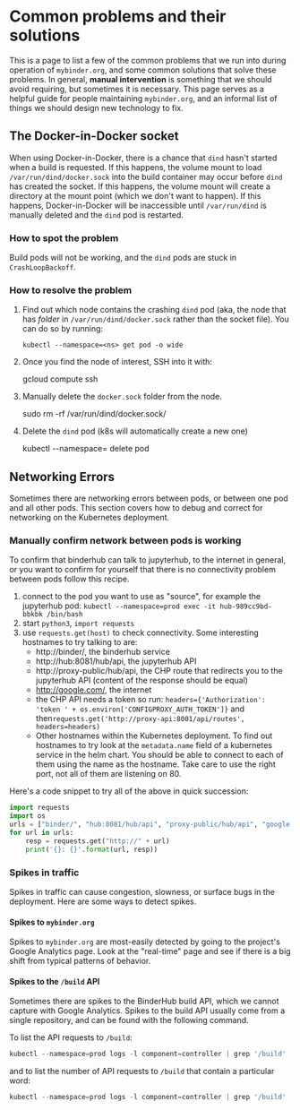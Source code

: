 # Common problems and their solutions

This is a page to list a few of the common problems that we run into during
operation of `mybinder.org`, and some common solutions that solve these
problems. In general, **manual intervention** is something that we should
avoid requiring, but sometimes it is necessary. This page serves as a helpful
guide for people maintaining `mybinder.org`, and an informal list of things
we should design new technology to fix.

## The Docker-in-Docker socket

When using Docker-in-Docker, there is a chance that `dind` hasn't started when a
build is requested. If this happens, the volume mount to load
`/var/run/dind/docker.sock` into the build container may occur before `dind`
has created the socket. If this happens, the volume mount will create a
directory at the mount point (which we don't want to happen). If this happens,
Docker-in-Docker will be inaccessible until `/var/run/dind` is manually deleted
and the `dind` pod is restarted.

### How to spot the problem

Build pods will not be working, and the `dind` pods are stuck in `CrashLoopBackoff`.

### How to resolve the problem

1.  Find out which node contains the crashing `dind` pod (aka, the node that has
    _folder_ in `/var/run/dind/docker.sock` rather than the socket file).
    You can do so by running:

        kubectl --namespace=<ns> get pod -o wide

2.  Once you find the node of interest, SSH into it with:

    gcloud compute ssh <nodename>

3.  Manually delete the `docker.sock` folder from the node.

    sudo rm -rf /var/run/dind/docker.sock/

4.  Delete the `dind` pod (k8s will automatically create a new one)

    kubectl --namespace=<ns> delete pod <dind-pod-name>

## Networking Errors

Sometimes there are networking errors between pods, or between one pod and
all other pods. This section covers how to debug and correct for networking
on the Kubernetes deployment.

### Manually confirm network between pods is working

To confirm that binderhub can talk to jupyterhub, to the internet in general, or
you want to confirm for yourself that there is no connectivity problem between
pods follow this recipe.

1. connect to the pod you want to use as "source", for example the jupyterhub
   pod: `kubectl --namespace=prod exec -it hub-989cc9bd-bbkbk /bin/bash`
1. start `python3`, `import requests`
1. use `requests.get(host)` to check connectivity. Some interesting hostnames
   to try talking to are:
   - http://binder/, the binderhub service
   - http://hub:8081/hub/api, the jupyterhub API
   - http://proxy-public/hub/api, the CHP route that redirects you to the
     jupyterhub API (content of the response should be equal)
   - http://google.com/, the internet
   - the CHP API needs a token so run: `headers={'Authorization': 'token ' + os.environ['CONFIGPROXY_AUTH_TOKEN']}`
     and then`requests.get('http://proxy-api:8001/api/routes', headers=headers)`
   - Other hostnames within the Kubernetes deployment. To find out hostnames
     to try look at the `metadata.name` field of a kubernetes
     service in the helm chart. You should be able to connect to each of them using
     the name as the hostname. Take care to use the right port, not all of them are
     listening on 80.

Here's a code snippet to try all of the above in quick succession:

```python
import requests
import os
urls = ["binder/", "hub:8081/hub/api", "proxy-public/hub/api", "google.com/"]
for url in urls:
    resp = requests.get("http://" + url)
    print('{}: {}'.format(url, resp))
```

### Spikes in traffic

Spikes in traffic can cause congestion, slowness, or surface bugs in the
deployment. Here are some ways to detect spikes.

#### Spikes to `mybinder.org`

Spikes to `mybinder.org` are most-easily detected by going to the project's
Google Analytics page. Look at the "real-time" page and see if there is a big
shift from typical patterns of behavior.

#### Spikes to the `/build` API

Sometimes there are spikes to the BinderHub build API, which we cannot capture
with Google Analytics. Spikes to the build API usually come from a single
repository, and can be found with the following command.

To list the API requests to `/build`:

```python
kubectl --namespace=prod logs -l component=controller | grep '/build'
```

and to list the number of API requests to `/build` that contain a particular
word:

```python
kubectl --namespace=prod logs -l component=controller | grep '/build' | grep <word-name> | wc -l
```
